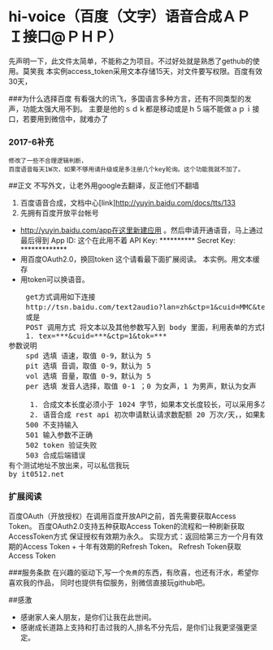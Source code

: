 # hi-voice（百度（文字）语音合成ＡＰＩ接口@ＰＨＰ）
先声明一下，此文件太简单，不能称之为项目。不过好处就是熟悉了gethub的使用。莫笑我
本实例access_token采用文本存储15天，对文件要写权限。百度有效30天，
 

###为什么选择百度
有看强大的讯飞，多国语言多种方言，还有不同类型的发声，功能太强大用不到。
主要是他的ｓｄｋ都是移动或是ｈ５端不能做ａｐｉ接口，若要用到微信中，就难办了

### 2017-6补充
    修改了一些不合理逻辑判断，
	百度语音每天1W次，如果不够用请升级或是多注册几个key轮询。这个功能我就不加了。
##正文
不写外文，让老外用google去翻译，反正他们不翻墙

1. 百度语音合成，文档中心[link]http://yuyin.baidu.com/docs/tts/133
2. 先拥有百度开放平台帐号
* http://yuyin.baidu.com/app在这里新建应用 。然后申请开通语音，马上通过
    	最后得到
    	App ID: 这个在此用不着
    	API Key: **********
    	Secret Key: *************
* 用百度OAuth2.0，换回token
	这个请看最下面扩展阅读。	本实例。用文本缓存
* 用token可以换语音。
<pre>
	get方式调用如下连接
	http://tsn.baidu.com/text2audio?lan=zh&ctp=1&cuid=MMC&tex=合成的文&tok=access_token 
	或是
	POST 调用方式 将文本以及其他参数写入到 body 里面，利用表单的方式将参数传递到服务端。调用地址为 http://tsn.baidu.com/text2audio 所有的参数都在 body 中。body 里面的数据为： 
	1. tex=***&cuid=***&ctp=1&tok=*** 
参数说明
	spd 选填 语速，取值 0-9，默认为 5 
	pit 选填 音调，取值 0-9，默认为 5 
	vol 选填 音量，取值 0-9，默认为 5 
	per 选填 发音人选择，取值 0-1 ；0 为女声，1 为男声，默认为女声

	 1. 合成文本长度必须小于 1024 字节，如果本文长度较长，可以采用多次请求的方式。切 忌不可文本长度超过限制。 
	 2. 语音合成 rest api 初次申请默认请求数配额 20 万次/天，，如果默认配额不能满足需求， 请申请提高配额
	500 不支持输入 
	501 输入参数不正确 
	502 token 验证失败 
	503 合成后端错误 
有个测试地址不放出来，可以私信我玩
by it0512.net
</pre>
### 扩展阅读
百度OAuth（开放授权）在调用百度开放API之前，首先需要获取Access Token。
百度OAuth2.0支持五种获取Access Token的流程和一种刷新获取AccessToken方式
保证授权有效期为永久。
实现方式：返回给第三方一个月有效期的Access Token + 十年有效期的Refresh Token。
Refresh Token获取Access Token



###服务条款
在兴趣的驱动下,写一个`免费`的东西，有欣喜，也还有汗水，希望你喜欢我的作品，
同时也提供有偿服务，别微信直接玩github吧。


##感激
* 感谢家人亲人朋友，是你们让我在此世间。
* 感谢成长道路上支持和打击过我的人,排名不分先后，是你们让我更坚强更坚定。
